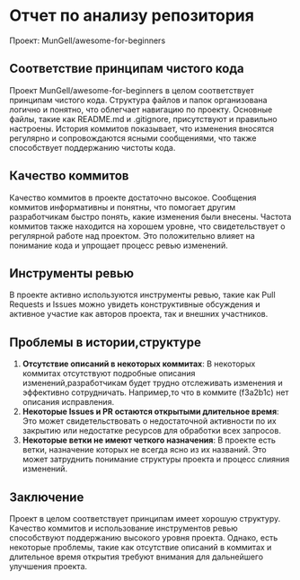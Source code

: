 # Отчет по анализу репозитория 
Проект: MunGell/awesome-for-beginners
## Соответствие принципам чистого кода
Проект MunGell/awesome-for-beginners в целом соответствует принципам чистого кода. Структура файлов и папок организована логично и понятно, что облегчает навигацию по проекту. Основные файлы, такие как README.md и .gitignore, присутствуют и правильно настроены. История коммитов показывает, что изменения вносятся регулярно и сопровождаются ясными сообщениями, что также способствует поддержанию чистоты кода.
## Качество коммитов
Качество коммитов в проекте достаточно высокое. Сообщения коммитов информативны и понятны, что помогает другим разработчикам быстро понять, какие изменения были внесены. Частота коммитов также находится на хорошем уровне, что свидетельствует о регулярной работе над проектом. Это положительно влияет на понимание кода и упрощает процесс ревью изменений.
## Инструменты ревью
В проекте активно используются инструменты ревью, такие как Pull Requests и Issues можно увидеть конструктивные обсуждения и активное участие как авторов проекта, так и внешних участников.
## Проблемы в истории,структуре
1. **Отсутствие описаний в некоторых коммитах**: В некоторых коммитах отсутствуют подробные описания изменений,разработчикам будет трудно отслеживать изменения и эффективно сотрудничать. Например,то что в коммите (f3a2b1c) нет описания исправления.
2. **Некоторые Issues и PR остаются открытыми длительное время**: Это может свидетельствовать о недостаточной активности по их закрытию или недостатке ресурсов для обработки всех запросов.
3. **Некоторые ветки не имеют четкого назначения**: В проекте есть ветки, назначение которых не всегда ясно из их названий. Это может затруднить понимание структуры проекта и процесс слияния изменений.
## Заключение
Проект в целом соответствует принципам имеет хорошую структуру. Качество коммитов и использование инструментов ревью способствуют поддержанию высокого уровня проекта. Однако, есть некоторые проблемы, такие как отсутствие описаний в коммитах и длительное время открытия требуют внимания для дальнейшего улучшения проекта.

